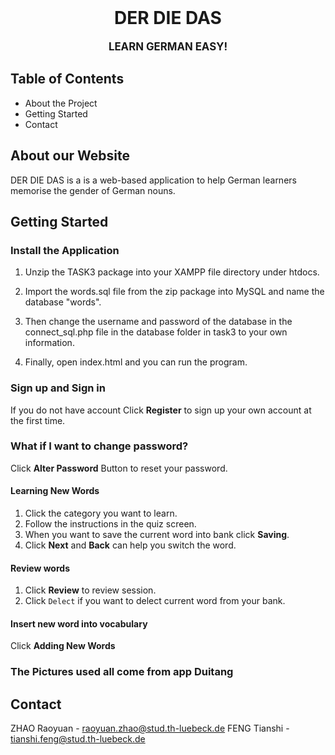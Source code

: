 


<br />
<p align="center">
  <h1 align="center">DER DIE DAS</h1>
  <p align="center">
    <big><b>LEARN GERMAN EASY!</b></big>
    </p>
</p>

<!-- TABLE OF CONTENTS -->
## Table of Contents

* About the Project
* Getting Started
* Contact



<!-- ABOUT THE PROJECT -->
## About our Website


DER DIE DAS is a is a web-based application to help German learners memorise the gender of German nouns. 


## Getting Started

### Install the Application

1. Unzip the TASK3 package into your XAMPP file directory under htdocs.

2. Import the words.sql file from the zip package into MySQL and name the database "words".

3. Then change the username and password of the database in the connect_sql.php file in the database folder in task3 to your own information.

4. Finally, open index.html and you can run the program.


### Sign up and Sign in

If you do not have account Click **Register** to sign up your own account at the first time.


### What if I want to change password?

Click **Alter Password** Button to reset your password. 


#### Learning New Words
1. Click the category you want to learn.
2. Follow the instructions in the quiz screen.
3. When you want to save the current word into bank click **Saving**.
4. Click **Next** and **Back** can help you switch the word.

#### Review words
1. Click **Review** to review session.
2. Click `Delect` if you want to delect current word from your bank.


#### Insert new word into vocabulary
Click **Adding New Words**

### The Pictures used all come from app Duitang


<!-- CONTACT -->
## Contact

ZHAO Raoyuan -  raoyuan.zhao@stud.th-luebeck.de
FENG Tianshi -  tianshi.feng@stud.th-luebeck.de









